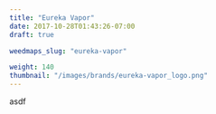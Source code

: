 ```yaml
---
title: "Eureka Vapor"
date: 2017-10-28T01:43:26-07:00
draft: true

weedmaps_slug: "eureka-vapor"

weight: 140
thumbnail: "/images/brands/eureka-vapor_logo.png"
---
```

asdf
